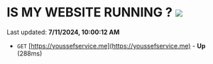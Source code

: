 # IS MY WEBSITE RUNNING ? [![](https://img.shields.io/static/v1?label=Sponsor&message=%E2%9D%A4&logo=GitHub&color=%23fe8e86)](https://github.com/sponsors/Youssef-Lehmam)

Last updated: **7/11/2024, 10:00:12 AM**

- `GET` [https://youssefservice.me](https://youssefservice.me) - **Up** (288ms)
